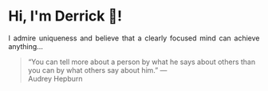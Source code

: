 # Hi, I'm Derrick 👋!
<p align="justify">I admire uniqueness and believe that a clearly focused mind can achieve anything...</p> 
<!-- #quote-start -->
<blockquote>&ldquo;You can tell more about a person by what he says about others than you can by what others say about him.&rdquo; &mdash; <footer>Audrey Hepburn</footer></blockquote>
<!-- #quote-end -->
